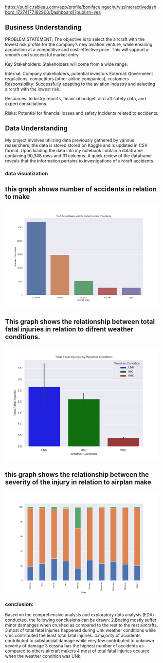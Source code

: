 https://public.tableau.com/app/profile/boniface.ngechu/viz/interactivedashbord_17274177182900/Dashboard1?publish=yes

## Business Understanding
PROBLEM STATEMENT; The objective is to select the aircraft with the lowest risk profile for the company’s new aviation venture, while ensuring acquisition at a competitive and cost-effective price. This will support a smooth and successful market entry.

Key Stakeholders: Stakeholders will come from a wide range.

Internal: Company stakeholders, potential investors External: Government regulations, competitors (other airline companies), customers Responsibility: Successfully adapting to the aviation industry and selecting aircraft with the lowest risk.

Resources: Industry reports, financial budget, aircraft safety data, and expert consultations.

Risks: Potential for financial losses and safety incidents related to accidents.
## Data Understanding
My project involves utilizing data previously gathered by various reaserchers, the data is stored stored on Kaggle and is updated in CSV format. Upon loading the data into my notebook I obtain a dataframe containing 90,348 rows and 31 columns. A quick review of the dataframe reveals that the information pertains to investigations of aircraft accidents.
### data visualization
## this graph shows  number of accidents in relation to make
![Image_Alt](https://github.com/bonie99/dsc-phase-1-project-v3/blob/05c12491c4ec4c701639530586163bd8c8954b51/viz1.png)
## This graph shows the relationship between total fatal injuries in relation to difrent weather conditions.
![Image_Alt](https://github.com/bonie99/dsc-phase-1-project-v3/blob/26efb77744106622961ff4bea3a6a72e78c1f93e/viz2.png)
## this graph shows the relationship between the severity of the injury  in relation to airplan make
![Image_Alt](https://github.com/bonie99/dsc-phase-1-project-v3/blob/a6e2c01366f821d500de38947155cc703713a42f/viz3.png)
### conclusion:
Based on the comprehensive analysis and exploratory data analysis (EDA) conducted, the following conclusions can be drawn:
2.Boeing mostly suffer minor damanges when crushed as compared to the rest to the rest aircrafts. 3.most of total fatal injuries happened during Unk weather conditions while vmc contributed the least total fatal injuries. 4.majority of accidents contributed to substancial damage while very few contributed to unknown severity of damage
3 cessna has the highest number of accidents as compared to others aircraft makers
4 most of total  fatal injuries occured when the weather condition was UNk.
